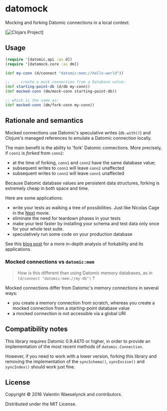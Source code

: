 # datomock

Mocking and forking Datomic connections in a local context.

[![Clojars Project](https://img.shields.io/clojars/v/vvvvalvalval/datomock.svg)]

## Usage

```clojure 
(require '[datomic.api :as d])
(require '[datomock.core :as dm])

(def my-conn (d/connect "datomic:mem://hello-world"))

;; ... create a mock connection from a Database value:
(def starting-point-db (d/db my-conn))
(def mocked-conn (dm/mock-conn starting-point-db))

;; which is the same as: 
(def mocked-conn (dm/fork-conn my-conn))
```

## Rationale and semantics

Mocked connections use Datomic's speculative writes (`db.with()`) and Clojure's managed references to emulate a Datomic connection locally.

The main benefit is the ability to 'fork' Datomic connections. 
More precisely, if `conn1` is *forked* from `conn2`:
* at the time of forking, `conn1` and `conn2` have the same database value;
* subsequent writes to `conn1` will leave `conn2` unaffected
* subsequent writes to `conn2` will leave `conn1` unaffected

Because Datomic database values are persistent data structures, forking is extremely cheap in both space and time. 

Here are some applications:
* write your tests as walking a tree of possibilities. Just like Nicolas Cage in the [Next](http://www.imdb.com/title/tt0435705/) movie.
* eliminate the need for teardown phases in your tests
* make your test faster by installing your schema and test data only once for your whole test suite.
* speculatively run some code on your production database

See this [blog post](http://vvvvalvalval.github.io/posts/2016-01-03-architecture-datomic-branching-reality.html)
 for a more in-depth analysis of forkability and its applications.

### Mocked connections vs `datomic:mem`

> How is this different than using Datomic memory databases, as in `(d/connect "datomic:mem://my-db")` ?

Mocked connections differ from Datomic's memory connections in several ways:

* you create a memory connection from scratch, whereas you create a mocked connection from a starting-point database value
* a mocked connection is not accessible via a global URI

## Compatibility notes

This library requires Datomic 0.9.4470 or higher, in order to provide an implementation of the most recent methods of `datomic.Connection`.

However, if you need to work with a lower version, forking this library and removing the implementation of the `syncSchema()`, `syncExcise()` and `syncIndex()` should work just fine.

## License

Copyright © 2016 Valentin Waeselynck and contributors.

Distributed under the MIT License.
